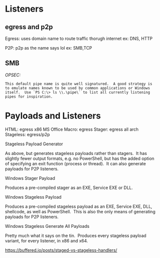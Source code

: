 # Listeners

## egress and p2p

Egress: uses domain name to route traffic thorugh internet ex: DNS, HTTP


P2P: p2p as the name says lol ex: SMB,TCP

## SMB

*OPSEC:*
```
This default pipe name is quite well signatured.  A good strategy is to emulate names known to be used by common applications or Windows itself.  Use `PS C:\> ls \\.\pipe\` to list all currently listening pipes for inspiration.
```



# Payloads and Listeners

HTML:  egress x86
MS Office Macro: egress
Stager: egress all arch
Stageless: egress/p2p

Stageless Payload Generator

As above, but generates stageless payloads rather than stagers.  It has slightly fewer output formats, e.g. no PowerShell, but has the added option of specifying an exit function (process or thread).  It can also generate payloads for P2P listeners.

Windows Stager Payload

Produces a pre-compiled stager as an EXE, Service EXE or DLL.

Windows Stageless Payload

Produces a pre-compiled stageless payload as an EXE, Service EXE, DLL, shellcode, as well as PowerShell.  This is also the only means of generating payloads for P2P listeners.

Windows Stageless Generate All Payloads

Pretty much what it says on the tin.  Produces every stageless payload variant, for every listener, in x86 and x64.



https://buffered.io/posts/staged-vs-stageless-handlers/


